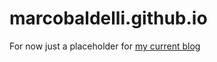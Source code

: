 # marcobaldelli.github.io

For now just a placeholder for [my current blog](https://marcobaldelli.wordpress.com)
